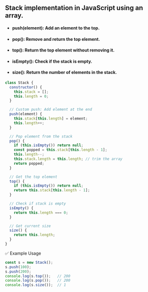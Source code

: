 ## Stack implementation in JavaScript using an array.

* #### push(element): Add an element to the top.

* #### pop(): Remove and return the top element.

* #### top(): Return the top element without removing it.

* #### isEmpty(): Check if the stack is empty.

* #### size(): Return the number of elements in the stack.

```js 
class Stack {
  constructor() {
    this.stack = [];
    this.length = 0;
  }

  // Custom push: Add element at the end
  push(element) {
    this.stack[this.length] = element;
    this.length++;
  }

  // Pop element from the stack
  pop() {
    if (this.isEmpty()) return null;
    const popped = this.stack[this.length - 1];
    this.length--;
    this.stack.length = this.length; // trim the array
    return popped;
  }

  // Get the top element
  top() {
    if (this.isEmpty()) return null;
    return this.stack[this.length - 1];
  }

  // Check if stack is empty
  isEmpty() {
    return this.length === 0;
  }

  // Get current size
  size() {
    return this.length;
  }
}
```
✅ Example Usage

```js
const s = new Stack();
s.push(100);
s.push(200);
console.log(s.top());   // 200
console.log(s.pop());   // 200
console.log(s.size());  // 1
```